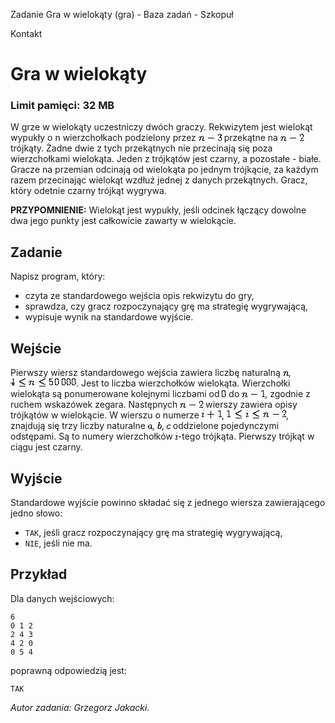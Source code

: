Zadanie Gra w wielokąty (gra) - Baza zadań - Szkopuł

Kontakt

# Gra w wielokąty

### Limit pamięci: 32 MB

W grze w wielokąty uczestniczy dwóch graczy. Rekwizytem jest wielokąt wypukły
o n wierzchołkach podzielony przez
![Image](data:image/png;base64,iVBORw0KGgoAAAANSUhEUgAAACUAAAALAQAAAAGnREl+AAAAAnRSTlMAAQGU/a4AAABQSURBVAiZFYmxEYAwDAO/o8wKbMJGMAIpWYIVWCEehCIdlC6pLJyT7u9PwvkyTjMES7YiGW0yHs3poKgUVa6SXxjb2KTog3pZkwd30jl3hf/4wi+MsFwLrgAAAABJRU5ErkJggg==)
przekątne na
![Image](data:image/png;base64,iVBORw0KGgoAAAANSUhEUgAAACUAAAALAQAAAAGnREl+AAAAAnRSTlMAAQGU/a4AAABNSURBVAiZY/jA8AMM9zcw/GdgsG8Aof//DzDsZ1/A8Bwo8h+E/x1g4AeKreM/AOQ7MOT/A4n///cATH5gyANSLxjuAMkZDHPr////AAAOyy/k1tULlQAAAABJRU5ErkJggg==)
trójkąty. Żadne dwie z tych przekątnych nie przecinają się poza wierzchołkami
wielokąta. Jeden z trójkątów jest czarny, a pozostałe - białe. Gracze na
przemian odcinają od wielokąta po jednym trójkącie, za każdym razem
przecinając wielokąt wzdłuż jednej z danych przekątnych. Gracz, który odetnie
czarny trójkąt wygrywa.

**PRZYPOMNIENIE:** Wielokąt jest wypukły, jeśli odcinek łączący dowolne dwa
jego punkty jest całkowicie zawarty w wielokącie.

## Zadanie

Napisz program, który:

  * czyta ze standardowego wejścia opis rekwizytu do gry,
  * sprawdza, czy gracz rozpoczynający grę ma strategię wygrywającą,
  * wypisuje wynik na standardowe wyjście.

## Wejście

Pierwszy wiersz standardowego wejścia zawiera liczbę naturalną
![Image](data:image/png;base64,iVBORw0KGgoAAAANSUhEUgAAAAkAAAAHAQAAAAGF52pbAAAAAnRSTlMAAQGU/a4AAAAiSURBVAiZYzjAwMDwgAEEdoDpBQwfGBIY8hoY7jQwzGUAAHG1CBC4It4cAAAAAElFTkSuQmCC),
![Image](data:image/png;base64,iVBORw0KGgoAAAANSUhEUgAAAGkAAAANAQAAAAH1m01NAAAAAnRSTlMAAQGU/a4AAAC6SURBVAiZTY0xCoJgHMVfJ+gIHqKhLTxHUI1tNUS4pTewtUWP0FhQoGODfEdQwcEhsEIiqc//65OW3vLjB+/xwDOo4caYHHEYLnPUNXN83mMP1WJtg/K0URSMkYUM2tMRmTtzO/qScZBcwBurercFI0a3KofISJYdN+LuDaMgCjuGDGVletKXPnlHyQfJhx7NkyTx8KJl1GrllaapUc2Po9mqn/boS0nfPKXTKcy20Vc2rXKUUh74H+8L7vaS2LnUrBMAAAAASUVORK5CYII=).
Jest to liczba wierzchołków wielokąta. Wierzchołki wielokąta są ponumerowane
kolejnymi liczbami od
![Image](data:image/png;base64,iVBORw0KGgoAAAANSUhEUgAAAAcAAAALAQAAAAHs7JqTAAAAAnRSTlMAAQGU/a4AAAAmSURBVAiZY2hgAIEGBgcgPACEBUA4gUEBzAZBBQYjhiogrGCwAgDG+AmJGHCAfgAAAABJRU5ErkJggg==)
do
![Image](data:image/png;base64,iVBORw0KGgoAAAANSUhEUgAAACUAAAALAQAAAAGnREl+AAAAAnRSTlMAAQGU/a4AAABCSURBVAiZY/jBAIH7DzD8Z2CwB6P//xcw7GdfwPD8P4jtAMQHGPiBeB3/ATA7Hyz+/18EiPx/gyEPTN4Bk3PrgSQA6HAvRzuLfA4AAAAASUVORK5CYII=),
zgodnie z ruchem wskazówek zegara. Następnych
![Image](data:image/png;base64,iVBORw0KGgoAAAANSUhEUgAAACUAAAALAQAAAAGnREl+AAAAAnRSTlMAAQGU/a4AAABNSURBVAiZY/jA8AMM9zcw/GdgsG8Aof//DzDsZ1/A8Bwo8h+E/x1g4AeKreM/AOQ7MOT/A4n///cATH5gyANSLxjuAMkZDHPr////AAAOyy/k1tULlQAAAABJRU5ErkJggg==)
wierszy zawiera opisy trójkątów w wielokącie. W wierszu o numerze
![Image](data:image/png;base64,iVBORw0KGgoAAAANSUhEUgAAACAAAAANAQAAAAGXNGEnAAAAAnRSTlMAAQGU/a4AAABESURBVAiZFchBEYAwEEPRbwyQVBysLW4VgAhwQI/MlDZsJsk7hEbjzgXKFZ7MFMfG+qHhxmBfbLxI+eg0nctUU0x++gEz0S3jFgqx0gAAAABJRU5ErkJggg==),
![Image](data:image/png;base64,iVBORw0KGgoAAAANSUhEUgAAAF8AAAANAQAAAAGQdr8yAAAAAnRSTlMAAQGU/a4AAACYSURBVAiZRYzBCcJAEEV/B5ZgCVagKcUOxKMiMiWkBNvwIO7RowUIURD0uBHRLJrMc3Ny4PP/O7wRtV5zcVFVq5mZnne0ajrFygXoekBs3Mho6y6NtcEokkK0QK7g8NbeV8lce1t2i4lCL3w0dPtaLR+kIusjHvnhMIetYj96hp1iC+HIKZClSIklmgJuGZKfKe9TaMX//Ac0iIP0jJO3ZAAAAABJRU5ErkJggg==),
znajdują się trzy liczby naturalne
![Image](data:image/png;base64,iVBORw0KGgoAAAANSUhEUgAAAAcAAAAHAQAAAAGbLlroAAAAAnRSTlMAAQGU/a4AAAAeSURBVAiZY2hgAAEHhgMMBQwNQAhiOTDsYjBiKAEARngFkS8eMZwAAAAASUVORK5CYII=),
![Image](data:image/png;base64,iVBORw0KGgoAAAANSUhEUgAAAAcAAAALAQAAAAHs7JqTAAAAAnRSTlMAAQGU/a4AAAAtSURBVAiZY2hgYGBoAEMHIDzAsIHhAcMEhgVAkoEhASiiwHCO4R7DHIYdDJsA44ILU0NWMXIAAAAASUVORK5CYII=),
![Image](data:image/png;base64,iVBORw0KGgoAAAANSUhEUgAAAAYAAAAHAQAAAAF07DHWAAAAAnRSTlMAAQGU/a4AAAAfSURBVAiZY2hgYGBwAOIGhgQgBpEPGBQYdjDUMFQAAEOgBa0oRCEVAAAAAElFTkSuQmCC)
oddzielone pojedynczymi odstępami. Są to numery wierzchołków
![Image](data:image/png;base64,iVBORw0KGgoAAAANSUhEUgAAAAQAAAALAQAAAAEH2yGQAAAAAnRSTlMAAQGU/a4AAAAgSURBVAiZY2hgaGCAgAaGA2D2ASB0gMIPQHiBYQNDAgCW6AkBJunwlwAAAABJRU5ErkJggg==)-tego
trójkąta. Pierwszy trójkąt w ciągu jest czarny.

## Wyjście

Standardowe wyjście powinno składać się z jednego wiersza zawierającego jedno
słowo:

  * `TAK`, jeśli gracz rozpoczynający grę ma strategię wygrywającą,
  * `NIE`, jeśli nie ma.

## Przykład

Dla danych wejściowych:

    
    
    6
    0 1 2
    2 4 3
    4 2 0
    0 5 4
    

poprawną odpowiedzią jest:

    
    
    TAK
    

_Autor zadania: Grzegorz Jakacki._

